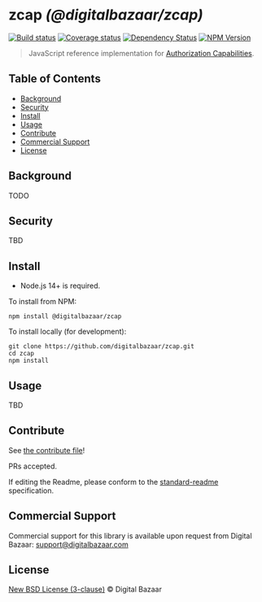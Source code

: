 # zcap _(@digitalbazaar/zcap)_

[![Build status](https://img.shields.io/github/workflow/status/digitalbazaar/zcap/Node.js%20CI)](https://github.com/digitalbazaar/zcap/actions?query=workflow%3A%22Node.js+CI%22)
[![Coverage status](https://img.shields.io/codecov/c/github/digitalbazaar/zcap)](https://codecov.io/gh/digitalbazaar/zcap)
[![Dependency Status](https://img.shields.io/david/digitalbazaar/zcap.svg)](https://david-dm.org/digitalbazaar/zcap)
[![NPM Version](https://img.shields.io/npm/v/@digitalbazaar/zcap.svg)](https://npm.im/@digitalbazaar/zcap)

> JavaScript reference implementation for
[Authorization Capabilities](https://w3c-ccg.github.io/zcap-ld/).

## Table of Contents

- [Background](#background)
- [Security](#security)
- [Install](#install)
- [Usage](#usage)
- [Contribute](#contribute)
- [Commercial Support](#commercial-support)
- [License](#license)

## Background

TODO

## Security

TBD

## Install

- Node.js 14+ is required.

To install from NPM:

```
npm install @digitalbazaar/zcap
```

To install locally (for development):

```
git clone https://github.com/digitalbazaar/zcap.git
cd zcap
npm install
```

## Usage

TBD

## Contribute

See [the contribute file](https://github.com/digitalbazaar/bedrock/blob/master/CONTRIBUTING.md)!

PRs accepted.

If editing the Readme, please conform to the
[standard-readme](https://github.com/RichardLitt/standard-readme) specification.

## Commercial Support

Commercial support for this library is available upon request from
Digital Bazaar: support@digitalbazaar.com

## License

[New BSD License (3-clause)](LICENSE) © Digital Bazaar
